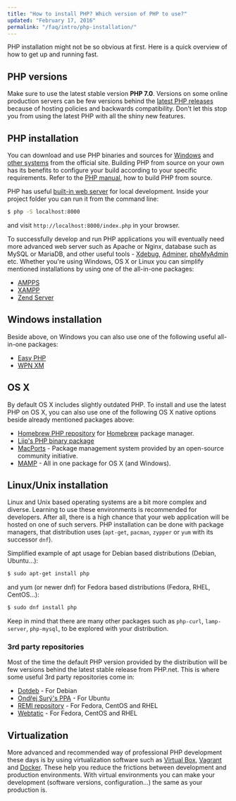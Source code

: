 ```yaml
---
title: "How to install PHP? Which version of PHP to use?"
updated: "February 17, 2016"
permalink: "/faq/intro/php-installation/"
---
```


PHP installation might not be so obvious at first. Here is a quick overview of
how to get up and running fast.


## PHP versions

Make sure to use the latest stable version **PHP 7.0**. Versions on some online
production servers can be few versions behind the [latest PHP releases][php-downloads]
because of hosting policies and backwards compatibility. Don't let this stop you
from using the latest PHP with all the shiny new features.


## PHP installation

You can download and use PHP binaries and sources for
[Windows][windows-php-net]
and [other systems][php-downloads] from the official site. Building PHP from
source on your own has its benefits to configure your build according to your
specific requirements. Refer to the [PHP manual][php-manual], how to build PHP
from source.

PHP has useful [built-in web server][built-in-server] for local development.
Inside your project folder you can run it from the command line:

~~~bash
$ php -S localhost:8000
~~~

and visit `http://localhost:8000/index.php` in your browser.

To successfully develop and run PHP applications you will eventually need more
advanced web server such as Apache or Nginx, database such as MySQL or MariaDB,
and other useful tools - [Xdebug](https://xdebug.org/), [Adminer](https://www.adminer.org/),
[phpMyAdmin](https://www.phpmyadmin.net/) etc. Whether you're using Windows, OS X
or Linux you can simplify mentioned installations by using one of the all-in-one
packages:

* [AMPPS][ampps]
* [XAMPP][xampp]
* [Zend Server][zend-server]


## Windows installation

Beside above, on Windows you can also use one of the following useful all-in-one
packages:

* [Easy PHP](http://www.easyphp.org/)
* [WPN XM](http://wpn-xm.org/)


## OS X

By default OS X includes slightly outdated PHP. To install and use the latest
PHP on OS X, you can also use one of the following OS X native options beside
already mentioned packages above:

* [Homebrew PHP repository](https://github.com/Homebrew/homebrew-php) for
  [Homebrew](http://brew.sh/) package manager.
* [Liip's PHP binary package](http://php-osx.liip.ch/)
* [MacPorts](https://www.macports.org/) - Package management system provided by
  an open-source community initiative.
* [MAMP][mamp] - All in one package for OS X (and Windows).


## Linux/Unix installation

Linux and Unix based operating systems are a bit more complex and diverse.
Learning to use these environments is recommended for developers. After all,
there is a high chance that your web application will be hosted on one of such
servers. PHP installation can be done with package managers, that distribution uses
(`apt-get`, `pacman`, `zypper` or `yum` with its successor `dnf`).

Simplified example of apt usage for Debian based distributions (Debian, Ubuntu...):

~~~bash
$ sudo apt-get install php
~~~

and yum (or newer dnf) for Fedora based distributions (Fedora, RHEL, CentOS...):

~~~bash
$ sudo dnf install php
~~~

Keep in mind that there are many other packages such as `php-curl`, `lamp-server`,
`php-mysql`, to be explored with your distribution.


### 3rd party repositories

Most of the time the default PHP version provided by the distribution will be
few versions behind the latest stable release from PHP.net. This is where some
useful 3rd party repositories come in:

* [Dotdeb][dotdeb] - For Debian
* [Ondřej Surý's PPA][ondrej] - For Ubuntu
* [REMI repository][remi] - For Fedora, CentOS and RHEL
* [Webtatic][webtatic] - For Fedora, CentOS and RHEL


## Virtualization

More advanced and recommended way of professional PHP development these days is
by using virtualization software such as [Virtual Box][virtual-box],
[Vagrant][vagrant] and [Docker][docker]. These help you reduce
the frictions between development and production environments. With virtual
environments you can make your development (software versions, configuration...)
the same as your production is.


[php-downloads]: http://php.net/downloads.php
[windows-php-net]: http://windows.php.net
[built-in-server]: http://php.net/manual/en/features.commandline.webserver.php
[ampps]: http://www.ampps.com/
[xampp]: http://apachefriends.org
[zend-server]: http://www.zend.com/en/products/server-ce/
[php-manual]: http://php.net/manual/en/install.php
[mamp]: http://www.mamp.info/en/downloads/
[dotdeb]: https://www.dotdeb.org/
[ondrej]: https://launchpad.net/~ondrej/+archive/ubuntu/php
[remi]: http://blog.famillecollet.com/
[webtatic]: https://webtatic.com/
[virtual-box]: https://www.virtualbox.org
[vagrant]: http://vagrantup.com
[docker]: https://www.docker.com/
